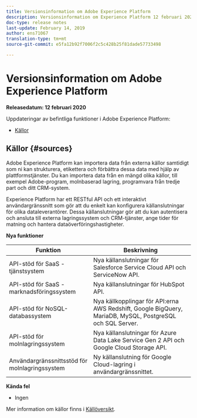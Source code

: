 ```yaml
---
title: Versionsinformation om Adobe Experience Platform
description: Versionsinformation om Experience Platform 12 februari 2020
doc-type: release notes
last-update: February 14, 2019
author: ens71067
translation-type: tm+mt
source-git-commit: e5fa12b92f7006f2c5c428b25f81dade57733498

---
```



# Versionsinformation om Adobe Experience Platform

**Releasedatum: 12 februari 2020**

Uppdateringar av befintliga funktioner i Adobe Experience Platform:

* [Källor](#sources)

## Källor {#sources}

Adobe Experience Platform kan importera data från externa källor samtidigt som ni kan strukturera, etikettera och förbättra dessa data med hjälp av plattformstjänster. Du kan importera data från en mängd olika källor, till exempel Adobe-program, molnbaserad lagring, programvara från tredje part och ditt CRM-system.

Experience Platform har ett RESTful API och ett interaktivt användargränssnitt som gör att du enkelt kan konfigurera källanslutningar för olika dataleverantörer. Dessa källanslutningar gör att du kan autentisera och ansluta till externa lagringssystem och CRM-tjänster, ange tider för matning och hantera dataöverföringshastigheter.

**Nya funktioner**

| Funktion | Beskrivning |
| ------- | ----------- |
| API-stöd för SaaS - tjänstsystem | Nya källanslutningar för Salesforce Service Cloud API och ServiceNow API. |
| API-stöd för SaaS - marknadsföringssystem | Nya källanslutningar för HubSpot API. |
| API-stöd för NoSQL-databassystem | Nya källkopplingar för API:erna AWS Redshift, Google BigQuery, MariaDB, MySQL, PostgreSQL och SQL Server. |
| API-stöd för molnlagringssystem | Nya källanslutningar för Azure Data Lake Service Gen 2 API och Google Cloud Storage API. |
| Användargränssnittsstöd för molnlagringssystem | Ny källanslutning för Google Cloud-lagring i användargränssnittet. |

**Kända fel**

* Ingen

Mer information om källor finns i [Källöversikt](../../sources/home.md).